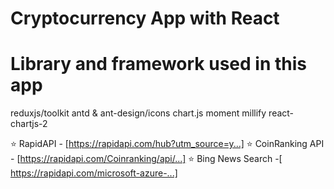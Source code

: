 # Cryptocurrency App with React

# Library and framework used in this app

reduxjs/toolkit
antd & ant-design/icons
chart.js
moment
millify
react-chartjs-2

⭐ RapidAPI - [https://rapidapi.com/hub?utm_source=y...]
⭐ CoinRanking API - [https://rapidapi.com/Coinranking/api/...]
⭐ Bing News Search -[ https://rapidapi.com/microsoft-azure-...]